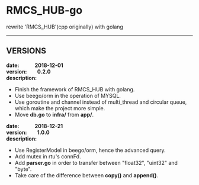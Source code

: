 # RMCS_HUB-go
rewrite 'RMCS_HUB'(cpp originally) with golang

---
## VERSIONS
**date:&emsp;&emsp;&emsp;2018-12-01**  
**version:&emsp;&emsp;0.2.0**  
**description:**  
* Finish the framework of RMCS_HUB with golang.
* Use beego/orm in the operation of MYSQL.
* Use goroutine and channel instead of multi_thread and circular queue, which make the project more simple.
* Move **db.go** to **infra/** from **app/**.

**date:&emsp;&emsp;&emsp;2018-12-21**  
**version:&emsp;&emsp;1.0.0**  
**description:**  
* Use RegisterModel in beego/orm, hence the advanced query.
* Add mutex in rtu's connFd.
* Add **parser.go** in order to transfer between "float32", "uint32" and "byte".
* Take care of the difference between **copy()** and **append()**.